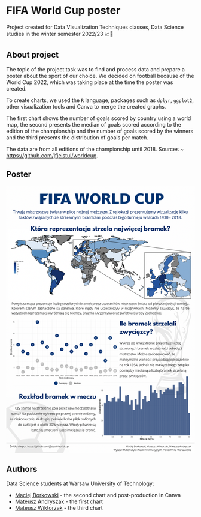 # FIFA World Cup poster
Project created for Data Visualization Techniques classes, Data Science studies in the winter semester 2022/23 📈🏅

## About project
The topic of the project task was to find and process data and prepare a poster about the sport of our choice. 
We decided on football because of the World Cup 2022, which was taking place at the time the poster was created. 

To create charts, we used the `R` language, packages such as `dplyr`, `ggplot2`, other visualization tools and Canva to merge the created graphs.

The first chart shows the number of goals scored by country using a world map, the second presents the median of goals scored according to the edition of the championship and the number of goals scored by the winners and 
the third presents the distribution of goals per match.

The data are from all editions of the championship until 2018.
Sources ~ https://github.com/jfjelstul/worldcup.

## Poster

<img src="poster.png" align="center" width="600"/>             


## Authors
Data Science students at Warsaw University of Technology:
* [Maciej Borkowski](https://github.com/BorkowskiMaciej) - the second chart and post-production in Canva
* [Mateusz Andryszak](https://github.com/17Andri17) - the first chart
* [Mateusz Wiktorzak](https://github.com/wiktorzakmateusz) - the third chart


